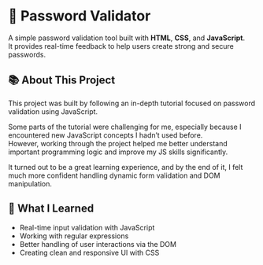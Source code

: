 # 🔐 Password Validator

A simple password validation tool built with **HTML**, **CSS**, and **JavaScript**.  
It provides real-time feedback to help users create strong and secure passwords.

## 📚 About This Project

This project was built by following an in-depth tutorial focused on password validation using JavaScript.

Some parts of the tutorial were challenging for me, especially because I encountered new JavaScript concepts I hadn’t used before.  
However, working through the project helped me better understand important programming logic and improve my JS skills significantly.

It turned out to be a great learning experience, and by the end of it, I felt much more confident handling dynamic form validation and DOM manipulation.

## 🧠 What I Learned

- Real-time input validation with JavaScript
- Working with regular expressions
- Better handling of user interactions via the DOM
- Creating clean and responsive UI with CSS
